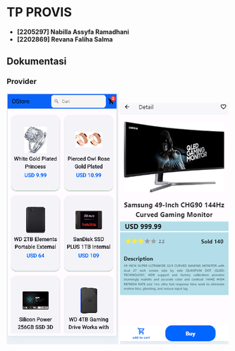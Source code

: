 # TP PROVIS
  - **[2205297] Nabilla Assyfa Ramadhani**
  - **[2202869] Revana Faliha Salma**

## Dokumentasi
### Provider
![provider](https://github.com/nabillassyfa/TP_PROVIS/blob/main/Dokumentasi/provider.png)
![provider](https://github.com/nabillassyfa/TP_PROVIS/blob/main/Dokumentasi/Prov_detail.png)

